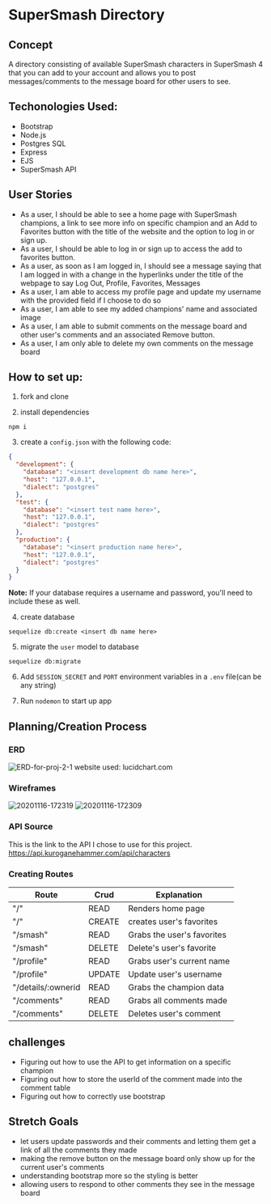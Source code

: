 # SuperSmash Directory
## Concept
A directory consisting of available SuperSmash characters in SuperSmash 4 that you can add to your account and allows you to post messages/comments to the message board for other users to see.

## Techonologies Used:
* Bootstrap
* Node.js
* Postgres SQL
* Express
* EJS
* SuperSmash API

## User Stories
* As a user, I should be able to see a home page with SuperSmash champions, a link to see more info on specific champion and an Add to Favorites button with the title of the website and the option to log in or sign up.
* As a user, I should be able to log in or sign up to access the add to favorites button. 
* As a user, as soon as I am logged in, I should see a message saying that I am logged in with a change in the hyperlinks under the title of the webpage to say Log Out, Profile, Favorites, Messages
* As a user, I am able to access my profile page and update my username with the provided field if I choose to do so
* As a user, I am able to see my added champions' name and associated image
* As a user, I am able to submit comments on the message board and other user's comments and an associated Remove button.
* As a user, I am only able to delete my own comments on the message board

## How to set up:
1. fork and clone

2. install dependencies
```
npm i
```

3. create a `config.json` with the following code:
```json
{
  "development": {
    "database": "<insert development db name here>",
    "host": "127.0.0.1",
    "dialect": "postgres"
  },
  "test": {
    "database": "<insert test name here>",
    "host": "127.0.0.1",
    "dialect": "postgres"
  },
  "production": {
    "database": "<insert production name here>",
    "host": "127.0.0.1",
    "dialect": "postgres"
  }
}
```

**Note:** If your database requires a username and password, you'll need to include these as well.

4. create database
```
sequelize db:create <insert db name here>
```
5. migrate the `user` model to database
```
sequelize db:migrate
```
6. Add `SESSION_SECRET` and `PORT` environment variables in a `.env` file(can be any string)

7. Run `nodemon` to start up app

## Planning/Creation Process
### ERD
<img src='https://i.postimg.cc/Hxvfw2G0/ERD-for-proj-2-1.png' border='0' alt='ERD-for-proj-2-1'/>
website used: lucidchart.com

### Wireframes
<img src='https://i.postimg.cc/0N0vwD2Z/20201116-172319.jpg' border='0' alt='20201116-172319'/>
<img src='https://i.postimg.cc/k53M87NM/20201116-172309.jpg' border='0' alt='20201116-172309'/>

### API Source
This is the link to the API I chose to use for this project.
https://api.kuroganehammer.com/api/characters

### Creating Routes
| Route             | Crud  | Explanation                |
| ------------------| ------| ---------------------------|
| "/"               | READ  | Renders home page          |
| "/"               | CREATE| creates user's favorites   |
| "/smash"          | READ  | Grabs the user's favorites |
| "/smash"          | DELETE| Delete's user's favorite   |
| "/profile"        | READ  | Grabs user's current name  |
| "/profile"        | UPDATE| Update user's username     |
| "/details/:ownerid| READ  | Grabs the champion data    |
| "/comments"       | READ  | Grabs all comments made    |
| "/comments"       | DELETE| Deletes user's comment     |

## challenges
* Figuring out how to use the API to get information on a specific champion
* Figuring out how to store the userId of the comment made into the comment table
* Figuring out how to correctly use bootstrap

## Stretch Goals
* let users update passwords and their comments and letting them get a link of all the comments they made
* making the remove button on the message board only show up for the current user's comments
* understanding bootstrap more so the styling is better
* allowing users to respond to other comments they see in the message board
